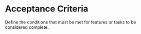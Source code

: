 # Acceptance Criteria

Define the conditions that must be met for features or tasks to be considered complete.
